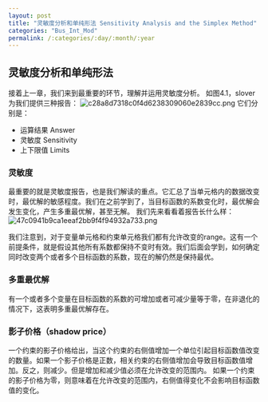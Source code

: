 ```yaml
---
layout: post
title: "灵敏度分析和单纯形法 Sensitivity Analysis and the Simplex Method"
categories: "Bus_Int_Mod"
permalink: /:categories/:day/:month/:year
---
```

## 灵敏度分析和单纯形法

接着上一章，我们来到最重要的环节，理解并运用灵敏度分析。
如图4.1，slover为我们提供三种报告：
![c28a8d7318c0f4d6238309060e2839cc.png](evernotecid://930DF8AD-B3D4-4F9A-8747-0B99221014DD/wwwevernotecom/182780468/ENResource/p101)
它们分别是：

* 运算结果 Answer
* 灵敏度 Sensitivity
* 上下限值 Limits

### 灵敏度

最重要的就是灵敏度报告，也是我们解读的重点。它汇总了当单元格内的数据改变时，最优解的敏感程度。我们在之前学到了，当目标函数的系数变化时，最优解会发生变化，产生多重最优解，甚至无解。
我们先来看看着报告长什么样：
![47c0941b9ca1eeaf2bb9f4f94932a733.png](evernotecid://930DF8AD-B3D4-4F9A-8747-0B99221014DD/wwwevernotecom/182780468/ENResource/p102)

我们注意到，对于变量单元格和约束单元格我们都有允许改变的range。这有一个前提条件，就是假设其他所有系数都保持不变时有效。我们后面会学到，如何确定同时改变两个或者多个目标函数的系数，现在的解仍然是保持最优。

### 多重最优解

有一个或者多个变量在目标函数的系数的可增加或者可减少量等于零，在非退化的情况下，这表明多重最优解存在。

### 影子价格（shadow price）

一个约束的影子价格给出，当这个约束的右侧值增加一个单位引起目标函数值改变的数量。如果一个影子价格是正数，相关约束的右侧值增加会导致目标函数值增加。反之，则减少。但是增加和减少值必须在允许改变的范围内。
如果一个约束的影子价格为零，则意味着在允许改变的范围内，右侧值得变化不会影响目标函数值的变化。

